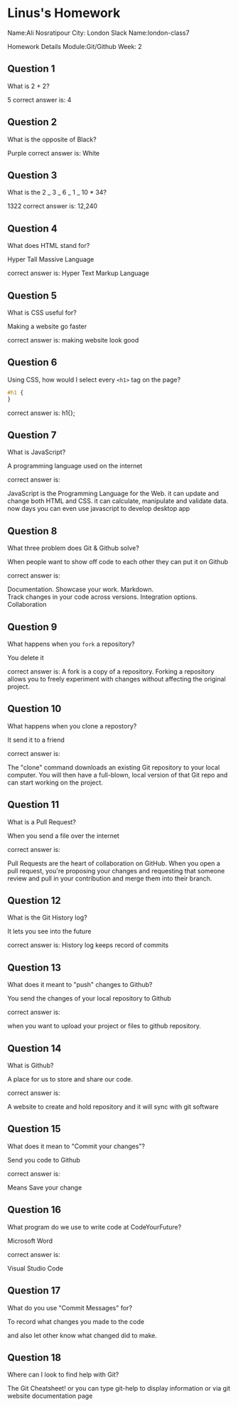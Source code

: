 # Linus's Homework

 Name:Ali Nosratipour
 City: London
 Slack Name:london-class7

Homework Details
Module:Git/Github
Week: 2

## Question 1

What is 2 + 2?

5
correct answer is: 4

## Question 2

What is the opposite of Black?

Purple
correct answer is: White

## Question 3

What is the 2 _ 3 _ 6 _ 1 _ 10 \* 34?

1322
correct answer is: 12,240

## Question 4

What does HTML stand for?

Hyper Tall Massive Language

correct answer is: Hyper Text Markup Language

## Question 5

What is CSS useful for?

Making a website go faster

correct answer is: making website look good

## Question 6

Using CSS, how would I select every `<h1>` tag on the page?

```css
#h1 {
}
```

correct answer is: h1{};

## Question 7

What is JavaScript?

A programming language used on the internet

correct answer is:

JavaScript is the Programming Language for the Web.
it can update and change both HTML and CSS.
it can calculate, manipulate and validate data.
now days you can even use javascript to develop desktop app

## Question 8

What three problem does Git & Github solve?

When people want to show off code to each other they can put it on Github

correct answer is:

Documentation.
Showcase your work.
Markdown.  
Track changes in your code across versions.
Integration options.
Collaboration

## Question 9

What happens when you `fork` a repository?

You delete it

correct answer is:
A fork is a copy of a repository. Forking a repository allows you to freely experiment with changes without affecting the original project.

## Question 10

What happens when you clone a repostory?

It send it to a friend

correct answer is:

The "clone" command downloads an existing Git repository to your local computer. You will then have a full-blown, local version of that Git repo and can start working on the project.

## Question 11

What is a Pull Request?

When you send a file over the internet

correct answer is:

Pull Requests are the heart of collaboration on GitHub. When you open a pull request, you're proposing your changes and requesting that someone review and pull in your contribution and merge them into their branch.

## Question 12

What is the Git History log?

It lets you see into the future

correct answer is:
History log keeps record of commits

## Question 13

What does it meant to "push" changes to Github?

You send the changes of your local repository to Github

correct answer is:

when you want to upload your project or files to github repository.

## Question 14

What is Github?

A place for us to store and share our code.

correct answer is:

A website to create and hold repository and it will sync with git software

## Question 15

What does it mean to "Commit your changes"?

Send you code to Github

correct answer is:

Means Save your change

## Question 16

What program do we use to write code at CodeYourFuture?

Microsoft Word

correct answer is:

Visual Studio Code

## Question 17

What do you use "Commit Messages" for?

To record what changes you made to the code

and also let other know what changed did to make.

## Question 18

Where can I look to find help with Git?

The Git Cheatsheet!
or you can type git-help to display information or via git website documentation page
